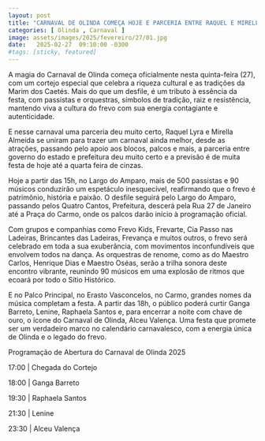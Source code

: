 ```yaml
---
layout: post
title: "CARNAVAL DE OLINDA COMEÇA HOJE E PARCERIA ENTRE RAQUEL E MIRELLA FARÃO EVENTO SER AINDA MAIOR"
categories: [ Olinda , Carnaval ]
image: assets/images/2025/fevereiro/27/01.jpg
date:   2025-02-27  09:10:00 -0300
#tags: [sticky, featured]
---
```

A magia do Carnaval de Olinda começa oficialmente nesta quinta-feira (27), com um cortejo especial que celebra a riqueza cultural e as tradições da Marim dos Caetés. Mais do que um desfile, é um tributo à essência da festa, com passistas e orquestras, símbolos de tradição, raiz e resistência, mantendo viva a cultura do frevo com sua energia contagiante e autenticidade.

E nesse carnaval uma parceria deu muito certo, Raquel Lyra e Mirella Almeida se uniram para trazer um carnaval ainda melhor, desde as atrações, passando pelo apoio aos blocos, palcos e mais, a parceria entre governo do estado e prefeitura deu muito certo e a previsão é de muita festa de hoje até a quarta feira de cinzas.

Hoje a partir das 15h, no Largo do Amparo, mais de 500 passistas e 90 músicos conduzirão um espetáculo inesquecível, reafirmando que o frevo é patrimônio, história e paixão. O desfile seguirá pelo Largo do Amparo, passando pelos Quatro Cantos, Prefeitura, descerá pela Rua 27 de Janeiro até a Praça do Carmo, onde os palcos darão início à programação oficial.

Com grupos e companhias como Frevo Kids, Frevarte, Cia Passo nas Ladeiras, Brincantes das Ladeiras, Frevança e muitos outros, o frevo será celebrado em toda a sua exuberância, com movimentos inconfundíveis que envolvem todos na dança. As orquestras de renome, como as do Maestro Carlos, Henrique Dias e Maestro Oséas, serão a trilha sonora deste encontro vibrante, reunindo 90 músicos em uma explosão de ritmos que ecoará por todo o Sítio Histórico.

E no Palco Principal, no Erasto Vasconcelos, no Carmo, grandes nomes da música completam a festa. A partir das 18h, o público poderá curtir Ganga Barreto, Lenine, Raphaela Santos e, para encerrar a noite com chave de ouro, o ícone do Carnaval de Olinda, Alceu Valença. Uma festa que promete ser um verdadeiro marco no calendário carnavalesco, com a energia única de Olinda e o legado do frevo.

Programação de Abertura do Carnaval de Olinda 2025

17:00 | Chegada do Cortejo

18:00 | Ganga Barreto

19:30 | Raphaela Santos

21:30 | Lenine

23:30 | Alceu Valença